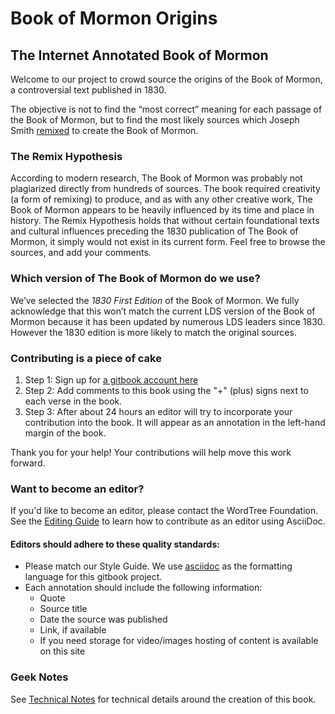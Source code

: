 # Book of Mormon Origins

## The Internet Annotated Book of Mormon

Welcome to our project to crowd source the origins of the Book of Mormon, a controversial text published in 1830. 

The objective is not to find the “most correct” meaning for each passage of the Book of Mormon, but to find the most likely sources which Joseph Smith [remixed](http://everythingisaremix.info/watch-the-series/) to create the Book of Mormon.

### The Remix Hypothesis

According to modern research, The Book of Mormon was probably not plagiarized directly from hundreds of sources. The book required creativity (a form of remixing) to produce, and as with any other creative work, The Book of Mormon appears to be heavily influenced by its time and place in history. The Remix Hypothesis holds that without certain foundational texts and cultural influences preceding the 1830 publication of The Book of Mormon, it simply would not exist in its current form. Feel free to browse the sources, and add your comments. 

### Which version of The Book of Mormon do we use?

We’ve selected the *1830 First Edition* of the Book of Mormon. We fully acknowledge that this won’t match the current LDS version of the Book of Mormon because it has been updated by numerous LDS leaders since 1830. However the 1830 edition is more likely to match the original sources. 

### Contributing is a piece of cake

1. Step 1: Sign up for [a gitbook account here](https://www.gitbook.com/join)
2. Step 2: Add comments to this book using the "+" (plus) signs next to each verse in the book. 
3. Step 3: After about 24 hours an editor will try to incorporate your contribution into the book. It will appear as an annotation in the left-hand margin of the book. 

Thank you for your help! Your contributions will help move this work forward.

### Want to become an editor?

If you'd like to become an editor, please contact the WordTree Foundation. See the [Editing Guide](editing.adoc) to learn how to contribute as an editor using AsciiDoc.

#### Editors should adhere to these quality standards:

* Please match our Style Guide. We use [asciidoc](http://powerman.name/doc/asciidoc) as the formatting language for this gitbook project.
* Each annotation should include the following information:
  * Quote
  * Source title
  * Date the source was published
  * Link, if available
  * If you need storage for video/images hosting of content is available on this site

### Geek Notes

See [Technical Notes](/content/notes.adoc) for technical details around the creation of this book.
